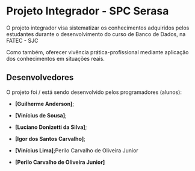 # Projeto Integrador - SPC Serasa

O projeto integrador visa sistematizar os conhecimentos adquiridos pelos estudantes durante o desenvolvimento do curso de Banco de Dados, na FATEC - SJC

Como também, oferecer vivência prática-profissional mediante aplicação dos conhecimentos em situações reais.


## Desenvolvedores

O projeto foi / está sendo desenvolvido pelos programadores (alunos):

- **[Guilherme Anderson]**;

- **[Vinícius de Sousa]**;

- **[Luciano Donizetti da Silva]**;

- **[Igor dos Santos Carvalho]**;

- **[Vinícius Lima]**;Perilo Carvalho de Oliveira Junior

- **[Perilo Carvalho de Oliveira Junior]**

